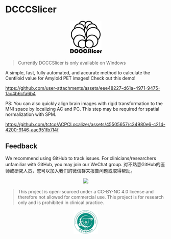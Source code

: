 # DCCCSlicer

<p align="center">
<img src="./DCCCSlicer.png" style="width:20%" alt="logo">
</p>

> Currently DCCCSlicer is only available on Windows

A simple, fast, fully automated, and accurate method to calculate the Centiloid value for Amyloid PET images! Check out this demo!

https://github.com/user-attachments/assets/eee48227-d61a-4971-9475-1ac4b6cfa6b4

PS: You can also quickly align brain images with rigid transformation to the MNI space by localizing AC and PC. This step may be required for spatial normalization with SPM.

<https://github.com/tctco/ACPCLocalizer/assets/45505657/c34980e6-c214-4200-9146-aac951fb7f4f>

## Feedback

We recommend using GitHub to track issues. For clinicians/researchers unfamiliar with GitHub, you may join our WeChat group. 对不熟悉GitHub的医师或研究人员，您可以加入我们的微信群来报告问题或取得帮助。

<p align="center"><img src="https://github.com/user-attachments/assets/0d5dbbea-5b63-4ea2-8869-9fb0a172c89c" style="width:15%;" /></p>

> This project is open-sourced under a CC-BY-NC 4.0 license and therefore not allowed for commercial use. This project is for research only and is prohibited in clinical practice.

<p align="center"><img src="./demo/dept_logo.png" style="width:15%;" /></p>

